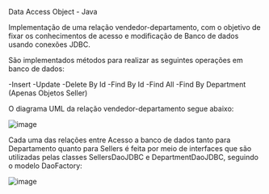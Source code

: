 Data Access Object - Java


Implementação de uma relação vendedor-departamento, com o objetivo de fixar os conhecimentos de acesso e modificação de Banco de dados usando conexões JDBC.

São implementados métodos para realizar as seguintes operações em banco de dados:

-Insert
-Update
-Delete By Id
-Find By Id
-Find All
-Find By Department (Apenas Objetos Seller)

O diagrama UML da relação vendedor-departamento segue abaixo:

![image](https://github.com/Sillas-Conde/dao-jdbc/assets/70293259/115ad950-5c03-4037-a06c-4e2ead78fb72)

Cada uma das relações entre Acesso a banco de dados tanto para Departamento quanto para Sellers é feita por meio de interfaces que são utilizadas pelas classes SellersDaoJDBC e DepartmentDaoJDBC, seguindo o modelo DaoFactory:

![image](https://github.com/Sillas-Conde/dao-jdbc/assets/70293259/ce36b9d1-90db-4460-a922-ada8d554942e)
